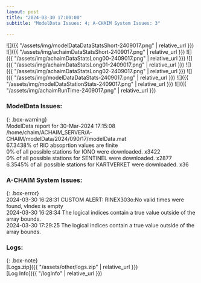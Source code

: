 ```yaml
---
layout: post
title: "2024-03-30 17:00:00"
subtitle: "ModelData Issues: 4; A-CHAIM System Issues: 3"

---
```


![]({{ "/assets/img/modelDataDataStatsShort-2409017.png" | relative_url }})
![]({{ "/assets/img/achaimDataStatsShort-2409017.png" | relative_url }})
![]({{ "/assets/img/achaimDataStatsLong00-2409017.png" | relative_url }})
![]({{ "/assets/img/achaimDataStatsLong01-2409017.png" | relative_url }})
![]({{ "/assets/img/achaimDataStatsLong02-2409017.png" | relative_url }})
![]({{ "/assets/img/modelDataDataStats-2409017.png" | relative_url }})
![]({{ "/assets/img/modelDataStationStats-2409017.png" | relative_url }})
![]({{ "/assets/img/achaimRunTime-2409017.png" | relative_url }})


### ModelData Issues:  
  
{: .box-warning}  
 ModelData report for 30-Mar-2024 17:15:08   
 /home/chaim/ACHAIM_SERVER/A-CHAIM/modelData/2024/090/17/modelData.mat   
 67.3438% of RIO absoprtion values are finite   
 0% of all possible stations for IONO were downloaded. x3422   
 0% of all possible stations for SENTINEL were downloaded. x2877   
 6.3545% of all possible stations for KARTVERKET were downloaded. x36   
  
### A-CHAIM System Issues:  
  
{: .box-error}  
2024-03-30 16:28:31 CUSTOM ALERT: RINEX303o:No valid times were found, vIndex is empty  
2024-03-30 16:28:34 The logical indices contain a true value outside of the array bounds.  
2024-03-30 17:29:25 The logical indices contain a true value outside of the array bounds.  

### Logs:  
  
{: .box-note}  
[Logs.zip]({{ "/assets/other/logs.zip" | relative_url }})  
[Log Info]({{ "/logInfo" | relative_url }})  
